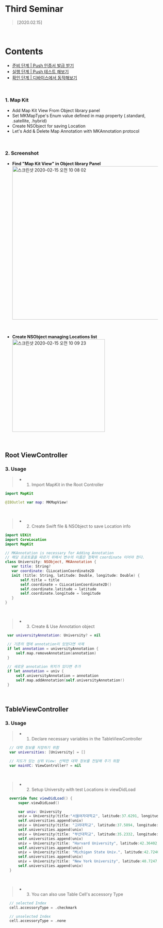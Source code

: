 # Third Seminar

> [2020.02.15]

<br/>

# Contents
- [준비 단계 | Push 인증서 발급 받기](#Root-ViewController)
- [실행 단계 | Push 테스트 해보기](#TableViewController)
- [확인 단계 | 디바이스에서 동작해보기](#확인-단계)

<br />

### 1. Map Kit
   - Add Map Kit View From Object library panel
   - Set MKMapType's Enum value defined in map property (.standard, .satellite, .hybrid)
   - Create NSObject for saving Location
   - Let's Add & Delete Map Annotation with MKAnnotation protocol
<br />

### 2. Screenshot
   <div>
  
  * **Find "Map Kit View" in Object library Panel**  
      <img width="505" alt="스크린샷 2020-02-15 오전 10 08 02" src="https://user-images.githubusercontent.com/44978839/74580141-2d567500-4fe4-11ea-8866-87b8082fa7c4.png">
<br />
  
  * **Create NSObject managing Locations list**  
      <img width="305" alt="스크린샷 2020-02-15 오전 10 09 23" src="https://user-images.githubusercontent.com/44978839/74580302-dd78ad80-4fe5-11ea-896a-4a6f17d75211.jpg">
   </div>
<br />

## Root ViewController
### 3. Usage

> *  1. Import MapKit in the Root Controller

 ```swift
 import MapKit
 
 @IBOutlet var map: MKMapView!
 ```
  <br />
  
> *  2. Create Swift file & NSObject to save Location info
 
 ```swift
 import UIKit
 import CoreLocation
 import MapKit

// MKAnnotation is necessary for Adding Annotation
// 해당 프로토콜을 따르기 위해서 변수의 이름은 정확히 coordinate 이어야 한다.
class University: NSObject, MKAnnotation {
    var title: String?
    var coordinate: CLLocationCoordinate2D
    init (title: String, latitude: Double, longitude: Double) {
        self.title = title
        self.coordinate = CLLocationCoordinate2D()
        self.coordinate.latitude = latitude
        self.coordinate.longitude = longitude
    }
}
 ```
 <br />

> *  3. Create & Use Annotation object
 
 ```swift
  var universityAnnotation: University? = nil
 ```
 
  ```swift
   // 기존의 맵에 annotation이 있었다면 삭제
   if let annotation = universityAnnotation {
       self.map.removeAnnotation(annotation)
   }
        
   // 새로운 annotation 위치가 있다면 추가
   if let annotation = univ {
       self.universityAnnotation = annotation
       self.map.addAnnotation(self.universityAnnotation!)
   }
 ```
 <br />
 
## TableViewController
### 3. Usage

> *  1. Declare necessary variables in the TableViewController
```swift
  // 대학 정보를 저장하기 위함
  var universities: [University] = []

  // 지도가 있는 상위 View: 선택한 대학 정보를 전달해 주기 위함
  var mainVC: ViewController? = nil
```

 <br />
 
> *  2. Setup University with test Locations in viewDidLoad
```swift
  override func viewDidLoad() {
      super.viewDidLoad()

      var univ: University
      univ = University(title:"서울여자대학교", latitude:37.6291, longitude:127.0897)
      self.universities.append(univ)
      univ = University(title: "고려대학교", latitude:37.5894, longitude:127.0323)
      self.universities.append(univ)
      univ = University(title: "부산대학교", latitude:35.2332, longitude:129.0794)
      self.universities.append(univ)
      univ = University(title: "Harvard University", latitude:42.36402, longitude:-71.12482)
      self.universities.append(univ)
      univ = University(title: "Michigan State Univ.", latitude:42.72401, longitude:-84.48137)
      self.universities.append(univ)
      univ = University(title: "New York University", latitude:40.7247, longitude:-73.9903)
      self.universities.append(univ)
  }
```

 <br />

> *  3. You can also use Table Cell's accessory Type
```swift
  // selected Index
  cell.accessoryType = .checkmark

  // unselected Index
  cell.accessoryType = .none
```

